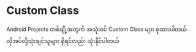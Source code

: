 # Custom Class
Android Projects တစ်ချို့အတွက် အသုံးဝင် Custom Class များ စုထားပါတယ် . လိုအပ်လို့သုံးချင်သူများ ရှိရင်လည်း သုံးနိုင်ပါတယ်
